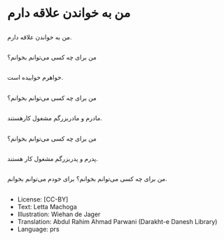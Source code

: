 # من به خواندن علاقه دارم

##
من به خواندن علاقه دارم.

##
من برای چه کسی می‌توانم بخوانم؟

##
خواهرم خوابیده است.

##
من برای چه کسی می‌توانم بخوانم؟

##
مادرم و مادربزرگم مشغول کارهستند.

##
من برای چه کسی می‌توانم بخوانم؟

##
پدرم و پدربزرگم مشغول کار هستند.

##
من برای چه کسی می‌توانم بخوانم؟ برای خودم می‌توانم بخوانم.

##
* License: [CC-BY]
* Text: Letta Machoga
* Illustration: Wiehan de Jager
* Translation: Abdul Rahim Ahmad Parwani (Darakht-e Danesh Library)
* Language: prs

